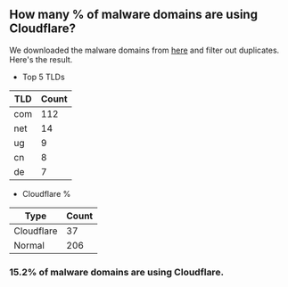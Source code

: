 ## How many % of malware domains are using Cloudflare?


We downloaded the malware domains from [here](https://urlhaus.abuse.ch) and filter out duplicates.
Here's the result.


[//]: # (start replacement)


- Top 5 TLDs

| TLD | Count |
| --- | --- |
| com | 112 |
| net | 14 |
| ug | 9 |
| cn | 8 |
| de | 7 |


- Cloudflare %

| Type | Count |
| --- | --- |
| Cloudflare | 37 |
| Normal | 206 |


### 15.2% of malware domains are using Cloudflare.